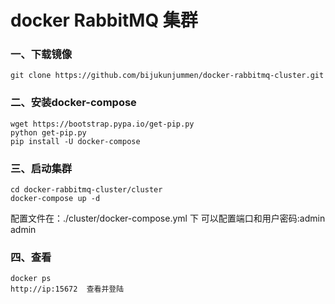 # docker RabbitMQ 集群

### 一、下载镜像

    git clone https://github.com/bijukunjummen/docker-rabbitmq-cluster.git

### 二、安装docker-compose

    wget https://bootstrap.pypa.io/get-pip.py
    python get-pip.py
    pip install -U docker-compose
    
### 三、启动集群

    cd docker-rabbitmq-cluster/cluster
    docker-compose up -d
    
配置文件在：./cluster/docker-compose.yml 下 可以配置端口和用户密码:admin admin

### 四、查看

    docker ps
    http://ip:15672  查看并登陆